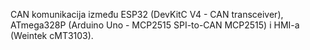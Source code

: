 CAN komunikacija između ESP32 (DevKitC V4 - CAN transceiver), ATmega328P (Arduino Uno - MCP2515 SPI-to-CAN MCP2515) i HMI-a (Weintek cMT3103).

